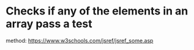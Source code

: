 # Checks if any of the elements in an array pass a test

method: https://www.w3schools.com/jsref/jsref_some.asp